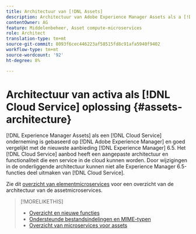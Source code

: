 ```yaml
---
title: Architectuur van [!DNL Assets]
description: Architectuur van Adobe Experience Manager Assets als a [!DNL Cloud Service]
contentOwner: AG
feature: Middelenbeheer, Asset compute-microservices
role: Architect
translation-type: tm+mt
source-git-commit: 8093f6cec446223af58515fd8c91afa5940f9402
workflow-type: tm+mt
source-wordcount: '92'
ht-degree: 8%

---
```



# Architectuur van activa als [!DNL Cloud Service] oplossing {#assets-architecture}

[!DNL Experience Manager Assets] als een  [!DNL Cloud Service] onderneming is gebaseerd op  [!DNL Adobe Experience Manager] en goed vergelijkt met de nieuwste aanbieding  [!DNL Experience Manager] 6.5. Het  [!DNL Cloud Service] aanbod heeft een aangepaste architectuur en functionaliteit die een service in de cloud kunnen worden. Door wijzigingen in de onderliggende architectuur kunnen niet alle Experience Manager 6.5-functies deel uitmaken van [!DNL Cloud Service].

Zie dit [overzicht van elementmicroservices](asset-microservices-overview.md#asset-microservices-architecture) voor een overzicht van de architectuur van de assetmicroservices.

>[!MORELIKETHIS]
>
>* [Overzicht en nieuwe functies](/help/assets/overview.md)
>* [Ondersteunde bestandsindelingen en MIME-typen](file-format-support.md)
>* [Overzicht van microservices voor assets](asset-microservices-overview.md)

